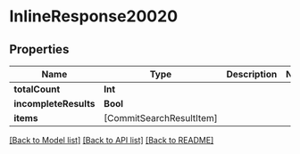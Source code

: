 # InlineResponse20020

## Properties
Name | Type | Description | Notes
------------ | ------------- | ------------- | -------------
**totalCount** | **Int** |  | 
**incompleteResults** | **Bool** |  | 
**items** | [CommitSearchResultItem] |  | 

[[Back to Model list]](../README.md#documentation-for-models) [[Back to API list]](../README.md#documentation-for-api-endpoints) [[Back to README]](../README.md)


